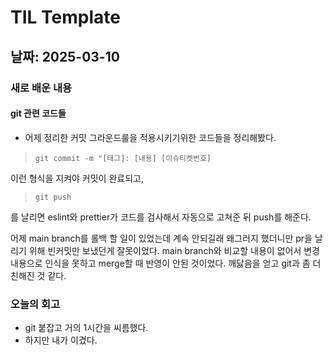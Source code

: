 # TIL Template

## 날짜: 2025-03-10

### 새로 배운 내용
#### git 관련 코드들
- 어제 정리한 커밋 그라운드룰을 적용시키기위한 코드들을 정리해봤다.
> ` git commit -m "[태그]: [내용] [이슈티켓번호] `
>
이런 형식을 지켜야 커밋이 완료되고,
> ` git push `
>
를 날리면 eslint와 prettier가 코드를 검사해서 자동으로 고쳐준 뒤 push를 해준다.

어제 main branch를 롤백 할 일이 있었는데 계속 안되길래 왜그러지 했더니만 pr을 날리기 위해 빈커밋만 보냈던게 잘못이었다.
main branch와 비교할 내용이 없어서 변경내용으로 인식을 못하고 merge할 때 반영이 안된 것이었다.
깨닳음을 얻고 git과 좀 더 친해진 것 같다.

### 오늘의 회고
- git 붙잡고 거의 1시간을 씨름했다.
- 하지만 내가 이겼다.